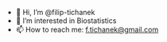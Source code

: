 - 👋 Hi, I’m @filip-tichanek
- 👀 I’m interested in Biostatistics
- 📫 How to reach me: f.tichanek@gmail.com

<!---
filip-tichanek/filip-tichanek is a ✨ special ✨ repository because its `README.md` (this file) appears on your GitHub profile.
You can click the Preview link to take a look at your changes.
--->

